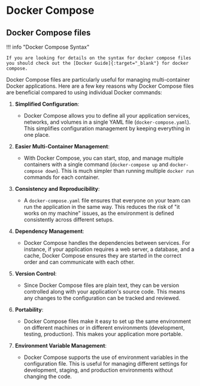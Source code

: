 # Docker Compose

## Docker Compose files

!!! info "Docker Compose Syntax"

    If you are looking for details on the syntax for docker compose files you should check out the [Docker Guide]{:target="_blank"} for docker compose.

[Docker Guide]: https://docs.docker.com/compose/compose-file/

Docker Compose files are particularly useful for managing multi-container Docker applications. Here are a few key reasons why Docker Compose files are beneficial compared to using individual Docker commands:

1. **Simplified Configuration**:
    - Docker Compose allows you to define all your application services, networks, and volumes in a single YAML file (`docker-compose.yaml`). This simplifies configuration management by keeping everything in one place.

2. **Easier Multi-Container Management**:
    - With Docker Compose, you can start, stop, and manage multiple containers with a single command (`docker-compose up` and `docker-compose down`). This is much simpler than running multiple `docker run` commands for each container.

3. **Consistency and Reproducibility**:
    - A `docker-compose.yaml` file ensures that everyone on your team can run the application in the same way. This reduces the risk of "it works on my machine" issues, as the environment is defined consistently across different setups.

4. **Dependency Management**:
    - Docker Compose handles the dependencies between services. For instance, if your application requires a web server, a database, and a cache, Docker Compose ensures they are started in the correct order and can communicate with each other.

5. **Version Control**:
    - Since Docker Compose files are plain text, they can be version controlled along with your application's source code. This means any changes to the configuration can be tracked and reviewed.

6. **Portability**:
    - Docker Compose files make it easy to set up the same environment on different machines or in different environments (development, testing, production). This makes your application more portable.

7. **Environment Variable Management**:
    - Docker Compose supports the use of environment variables in the configuration file. This is useful for managing different settings for development, staging, and production environments without changing the code.